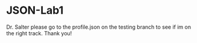 # JSON-Lab1

Dr. Salter please go to the profile.json on the testing branch to see if im on the right track. Thank you!
